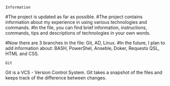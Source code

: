 	Information
#The project is updated as far as possible.
#The project contains information about my experience in using various technologies and commands.
#In the file, you can find brief information, instructions, commands, tips and descriptions of technologies in your own words.

#Now there are 3 branches in the file: Git, AD, Linux.
#In the future, I plan to add information about: BASH, PowerShel, Anseble, Doker, Requests QSL, HTML and CSS.

	Git
Git is a VCS - Version Control System. Git takes a snapshot of the files and keeps track of the difference between changes.
